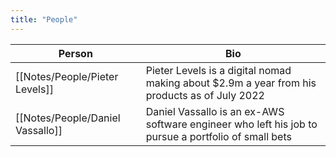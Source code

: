 ```yaml
---
title: "People"
---
```


| Person                    | Bio                                                                                                 |
| ------------------------- | --------------------------------------------------------------------------------------------------- |
| [[Notes/People/Pieter Levels]]   | Pieter Levels is a digital nomad making about $2.9m a year from his products as of July 2022        |
| [[Notes/People/Daniel Vassallo]] | Daniel Vassallo is an ex-AWS software engineer who left his job to pursue a portfolio of small bets |
